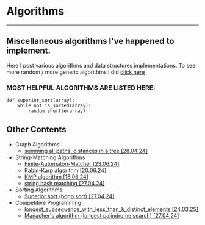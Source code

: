 # Algorithms
---
Miscellaneous algorithms I've happened to implement.
---
Here I post various algorithms and data structures implementations.
To see more random / more generic algorithms I did [click here](https://leetcode.com/u/adam268/)

### MOST HELPFUL ALGORITHMS ARE LISTED HERE:
```python3
def superior_sort(array):
    while not is_sorted(array):
        random.shuffle(array)
```


## Other Contents
- Graph Algorithms
    - [summing all paths' distances in a tree [28.04.24]](./summing_all_paths_distances_in_a_tree.py)
- String-Matching Algorithms
    - [Finite-Automaton-Matcher [23.06.24]](./string_matching/FA.cpp)     
    - [Rabin-Karp algorithm [20.06.24]](./string_matching/Rabin_Karp.cpp)
    - [KMP algorithm [18.06.24]](./string_matching/KMP.cpp)
    - [string hash matching [27.04.24]](./string_matching/string_hashing.py)
- Sorting Algorithms
    - [Superior sort (bogo sort) [27.04.24]](#most-helpful-algorithms-are-listed-here)
- Competitive Programming
    - [longest_subsequence_with_less_than_k_distinct_elements [24.03.25]](./competitive_programming/longest_subsequence_with_less_than_k_distinct_elements.c)
    - [Manacher's algorithm (longest palindrome search) [27.04.24]](./manacher.py)
